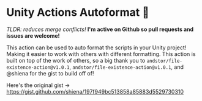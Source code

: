 # Unity Actions Autoformat 🔎
*TLDR: reduces merge conflicts!*
**I'm active on Github so pull requests and issues are welcome!**

This action can be used to auto format the scripts in your Unity project! Making it easier to work with others with different formatting. This action is built on top of the work of others, so a big thank you to `andstor/file-existence-action@v1.0.1`, `andstor/file-existence-action@v1.0.1`, and @shiena for the gist to build off of!

Here's the original gist → https://gist.github.com/shiena/197f949bc513858a85883d5529730310


